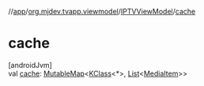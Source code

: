 //[app](../../../index.md)/[org.mjdev.tvapp.viewmodel](../index.md)/[IPTVViewModel](index.md)/[cache](cache.md)

# cache

[androidJvm]\
val [cache](cache.md): [MutableMap](https://kotlinlang.org/api/latest/jvm/stdlib/kotlin.collections/-mutable-map/index.html)&lt;[KClass](https://kotlinlang.org/api/latest/jvm/stdlib/kotlin.reflect/-k-class/index.html)&lt;*&gt;, [List](https://kotlinlang.org/api/latest/jvm/stdlib/kotlin.collections/-list/index.html)&lt;[MediaItem](https://developer.android.com/reference/kotlin/androidx/media3/common/MediaItem.html)&gt;&gt;
